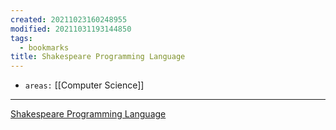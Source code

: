 ```yaml
---
created: 20211023160248955
modified: 20211031193144850
tags:
  - bookmarks
title: Shakespeare Programming Language
---
```


- `areas:` [[Computer Science]]

---

[Shakespeare Programming Language](https://en.wikipedia.org/wiki/Shakespeare_Programming_Language)
